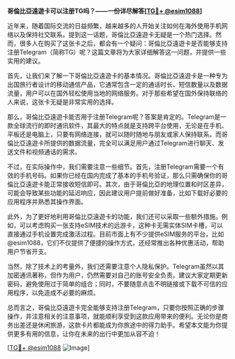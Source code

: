 **哥倫比亞遠遊卡可以注册TG吗？——一份详尽解答[[TG💪+ @esim1088](https://t.me/s/esim1088)]**

近年来，随着国际交流的日益频繁，越来越多的人开始关注如何在海外使用手机网络以及保持社交联系。提到这一话题，哥倫比亞遠遊卡无疑是一个热门选择。然而，很多人在购买了这张卡之后，都会有一个疑问：哥倫比亞遠遊卡是否能够支持注册Telegram（简称TG）呢？这篇文章将为大家详细解答这一问题，并提供一些实用的建议。

首先，让我们来了解一下哥倫比亞遠遊卡的基本情况。哥倫比亞遠遊卡是一种专为出国旅行者设计的移动通信产品，它通常包含一定的通话时长、短信数量以及数据流量，用户可以在国外轻松使用当地的网络服务。对于那些希望在国外保持联络的人来说，这张卡无疑是非常实用的选择。

那么，哥倫比亞遠遊卡能否用于注册Telegram呢？答案是肯定的。Telegram是一款全球流行的即时通讯软件，其最大的特点就是支持跨平台使用，无论是在手机、平板还是电脑上，只要有网络连接，就可以随时随地与朋友或家人保持联系。而哥倫比亞遠遊卡所提供的数据流量，完全可以满足用户通过Telegram进行聊天、发送文件和视频通话的需求。

不过，在实际操作中，我们需要注意一些细节。首先，注册Telegram需要一个有效的手机号码。如果你已经在国内完成了基本的手机号验证，那么只需确保你的哥倫比亞遠遊卡能正常接收短信即可。其次，由于哥倫比亞的地理位置和时区差异，可能会导致某些功能的延迟响应，因此建议用户提前做好准备，比如下载好必要的应用程序并熟悉其操作界面。

此外，为了更好地利用哥倫比亞遠遊卡的功能，我们还可以采取一些额外措施。例如，可以考虑购买一张支持eSIM技术的远游卡，这种卡无需实体SIM卡槽，可以直接通过手机设置完成激活过程。目前市面上有不少提供eSIM服务的平台，比如@esim1088，它们不仅提供了便捷的操作方式，还经常推出各种优惠活动，帮助用户节省开支。

当然，除了技术上的考量外，我们还需要注意个人隐私保护。Telegram虽然以其加密通讯著称，但作为用户，仍然需要对自己的账号安全负责。建议大家定期更新密码，避免使用过于简单的组合；同时，不要随意点击不明链接或下载不可信的应用程序，以免造成不必要的麻烦。

总而言之，哥倫比亞遠遊卡完全能够支持注册Telegram，只要你按照正确的步骤操作，并注意相关的注意事项，就能顺利享受到这款应用带来的便利。无论你是商务出差还是休闲旅游，这款卡片都能成为你旅途中的得力助手。希望本文能为你提供更多有用的信息，让你在未来的出行中更加从容不迫！

[[TG💪+ @esim1088](https://t.me/s/esim1088) ![Image](https://i.postimg.cc/4NQfJmqS/Snipaste-2025-05-13-00-14-12.png)]
